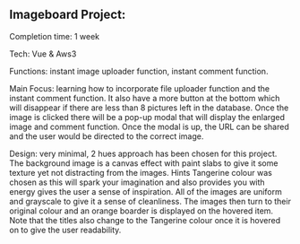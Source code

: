 ## Imageboard Project:

Completion time: 1 week

Tech: Vue & Aws3

Functions: instant image uploader function, instant comment function.

Main Focus:
learning how to incorporate file uploader function and the instant comment function.
It also have a more button at the bottom which will disappear if there are less than 8 pictures left in the database.
Once the image is clicked there will be a pop-up modal that will display the enlarged image and comment function.
Once the modal is up, the URL can be shared and the user would be directed to the correct image.

Design:
very minimal, 2 hues approach has been chosen for this project.
The background image is a canvas effect with paint slabs to give it some texture yet not distracting from the images.
Hints Tangerine colour was chosen as this will spark your imagination and also provides you with energy gives the user a sense of inspiration.
All of the images are uniform and grayscale to give it a sense of cleanliness.
The images then turn to their original colour and an orange boarder is displayed on the hovered item.
Note that the titles also change to the Tangerine colour once it is hovered on to give the user readability.
